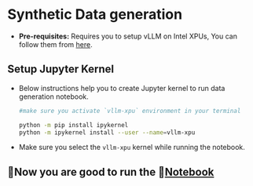 # Synthetic Data generation

* **Pre-requisites:** Requires you to setup vLLM on Intel XPUs, You can follow them from [here](../vllm-setup/README.md/#conda-environment-setup).

## Setup Jupyter Kernel

* Below instructions help you to create Jupyter kernel to run data generation notebook.

    ```bash
    #make sure you activate `vllm-xpu` environment in your terminal
    
    python -m pip install ipykernel
    python -m ipykernel install --user --name=vllm-xpu
    ```

* Make sure you select the ```vllm-xpu``` kernel while running the notebook.

## 💯Now you are good to run the 📒[Notebook](./synthetic_datagen_xpu.ipynb)
